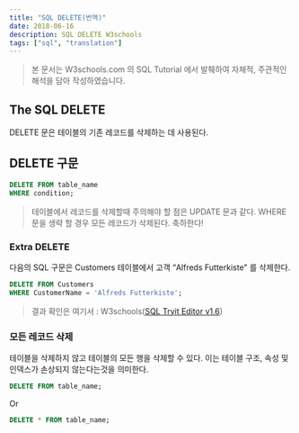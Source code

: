 ```yaml
---
title: "SQL DELETE(번역)"
date: 2018-06-16
description: SQL DELETE W3schools
tags: ["sql", "translation"]
---
```


> 본 문서는 W3schools.com 의 SQL Tutorial 에서 발췌하여 자체적, 주관적인 해석을 담아 작성하였습니다.

## The SQL DELETE

DELETE 문은 테이블의 기존 레코드를 삭제하는 데 사용된다.

## DELETE 구문

```sql
DELETE FROM table_name
WHERE condition;
```

> 테이블에서 레코드를 삭제할때 주의해야 할 점은 UPDATE 문과 같다. WHERE 문을 생략 할 경우 모든 레코드가 삭제된다. 축하한다!

### Extra DELETE

다음의 SQL 구문은 Customers 테이블에서 고객 “Alfreds Futterkiste" 를 삭제한다.

```sql
DELETE FROM Customers
WHERE CustomerName = 'Alfreds Futterkiste';
```

> 결과 확인은 여기서 : W3schools([SQL Tryit Editor v1.6](https://www.w3schools.com/sql/trysql.asp?filename=trysql_delete))

### 모든 레코드 삭제

테이블을 삭제하지 않고 테이블의 모든 행을 삭제할 수 있다. 이는 테이블 구조, 속성 및 인덱스가 손상되지 않는다는것을 의미한다.

```sql
DELETE FROM table_name;
```

Or

```sql
DELETE * FROM table_name;
```

